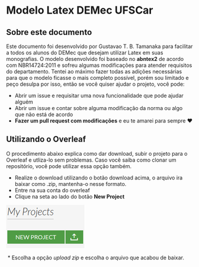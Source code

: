 # Modelo Latex DEMec UFSCar
## Sobre este documento
Este documento foi desenvolvido por Gustavao T. B. Tamanaka para facilitar a todos os alunos do DEMec que desejam utilizar Latex em suas monografias. O modelo desenvolvido foi baseado no **abntex2** de acordo com NBR14724:2011 e sofreu algumas modificações para atender requisitos do departamento. Tentei ao máximo fazer todas as adições necessárias para que o modelo ficasse o mais completo possível, porém sou limitado e peço desulpa por isso, então se você quiser ajudar o projeto, você pode:
* Abrir um issue e requisitar uma nova funcionalidade que pode ajudar alguém
* Abrir um issue e contar sobre alguma modificação da norma ou algo que não está de acordo
* **Fazer um pull request com modificações** e eu te amarei para sempre :heart:
## Utilizando o Overleaf
O procedimento abaixo explica como dar download, subir o projeto para o Overleaf e utliza-lo sem problemas. Caso você saiba como clonar um repositório, você pode utilizar essa opção também. 
 * Realize o download utilizando o botão download acima, o arquivo ira baixar como .zip, mantenha-o nesse formato. 
 * Entre na sua conta do overleaf
 * Clique na seta ao lado do botão **New Project**
 
![Imagem do upload](/Figuras/upload.png)

  * Escolha a opção *upload zip* e escolha o arquivo que acabou de baixar.
  
  
